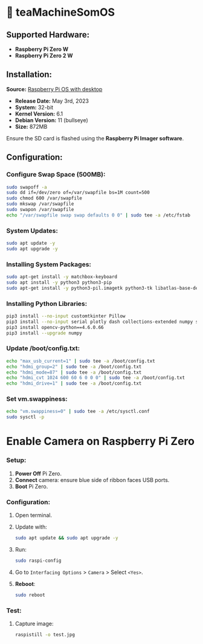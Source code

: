 # 🍵 teaMachineSomOS

## Supported Hardware:
- **Raspberry Pi Zero W**
- **Raspberry Pi Zero 2 W**

## Installation:

**Source:** [Raspberry Pi OS with desktop](https://downloads.raspberrypi.org/raspios_armhf/images/raspios_armhf-2023-05-03/)
- **Release Date:** May 3rd, 2023
- **System:** 32-bit
- **Kernel Version:** 6.1
- **Debian Version:** 11 (bullseye)
- **Size:** 872MB

Ensure the SD card is flashed using the **Raspberry Pi Imager software**.

## Configuration:

### Configure Swap Space (500MB):

```bash
sudo swapoff -a
sudo dd if=/dev/zero of=/var/swapfile bs=1M count=500
sudo chmod 600 /var/swapfile
sudo mkswap /var/swapfile
sudo swapon /var/swapfile
echo "/var/swapfile swap swap defaults 0 0" | sudo tee -a /etc/fstab
```

### System Updates:

```bash
sudo apt update -y
sudo apt upgrade -y
```

### Installing System Packages:

```bash
sudo apt-get install -y matchbox-keyboard
sudo apt install -y python3 python3-pip
sudo apt-get install -y python3-pil.imagetk python3-tk libatlas-base-dev
```

### Installing Python Libraries:

```bash
pip3 install --no-input customtkinter Pillow
pip3 install --no-input serial plotly dash collections-extended numpy scikit-fuzzy matplotlib pyusb
pip3 install opencv-python==4.6.0.66
pip3 install --upgrade numpy
```

### Update /boot/config.txt:

```bash
echo "max_usb_current=1" | sudo tee -a /boot/config.txt
echo "hdmi_group=2" | sudo tee -a /boot/config.txt
echo "hdmi_mode=87" | sudo tee -a /boot/config.txt
echo "hdmi_cvt 1024 600 60 6 0 0 0" | sudo tee -a /boot/config.txt
echo "hdmi_drive=1" | sudo tee -a /boot/config.txt
```

### Set vm.swappiness:

```bash
echo "vm.swappiness=0" | sudo tee -a /etc/sysctl.conf
sudo sysctl -p
```


# Enable Camera on Raspberry Pi Zero

### Setup:
1. **Power Off** Pi Zero.
2. **Connect** camera: ensure blue side of ribbon faces USB ports.
3. **Boot** Pi Zero.

### Configuration:
1. Open terminal.
2. Update with:
   ```bash
   sudo apt update && sudo apt upgrade -y
   ```
3. Run:
   ```bash
   sudo raspi-config
   ```
4. Go to `Interfacing Options` > `Camera` > Select `<Yes>`.

5. **Reboot**:
   ```bash
   sudo reboot
   ```

### Test:
1. Capture image:
   ```bash
   raspistill -o test.jpg
   ```
